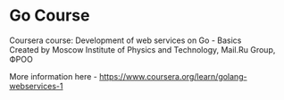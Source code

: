 # Go Course

Coursera course: Development of web services on Go - Basics  
Created by Moscow Institute of Physics and Technology, Mail.Ru Group, ФРОО

More information here - https://www.coursera.org/learn/golang-webservices-1
